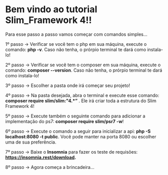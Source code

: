 # Bem vindo ao tutorial Slim_Framework 4!!

Para esse passo a passo vamos começar com comandos simples...

1º passo -> Verificar se você tem o php em sua máquina, execute o comando: **php -v**. Caso não tenha, o prórpio terminal te dará como instala-lo!

2º passo -> Verificar se você tem o composer em sua máquina, execute o comando: **composer --version**. Caso não tenha, o prórpio terminal te dará como instala-lo!
 
3º passo -> Escolher a pasta onde irá começar seu projeto!

4º passo -> Na pasta desejada, abra o terminal e execute esse comando: **composer require slim/slim:"4.*”** . Ele irá criar toda a estrutura do Slim Framework 4!

5º passo -> Execute também o seguinte comando para adicionar a implementação do ps7: **composer require slim/psr7 -w**!

6º passo -> Execute o comando a seguir para inicializar a api: **php -S localhost:8080 -t public**. Você pode manter na porta 8080 ou escolher uma de sua preferência.

7º passo -> Baixe o **Insomnia** para fazer os teste de requisões: **https://insomnia.rest/download.**

8º passo -> Agora começa a brincadeira…
